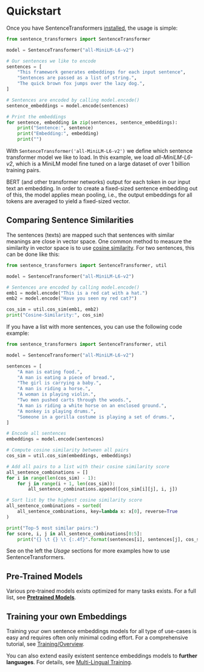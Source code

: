 # Quickstart
Once you have SentenceTransformers [installed](installation.md), the usage is simple:
```python
from sentence_transformers import SentenceTransformer

model = SentenceTransformer("all-MiniLM-L6-v2")

# Our sentences we like to encode
sentences = [
    "This framework generates embeddings for each input sentence",
    "Sentences are passed as a list of string.",
    "The quick brown fox jumps over the lazy dog.",
]

# Sentences are encoded by calling model.encode()
sentence_embeddings = model.encode(sentences)

# Print the embeddings
for sentence, embedding in zip(sentences, sentence_embeddings):
    print("Sentence:", sentence)
    print("Embedding:", embedding)
    print("")
```


With `SentenceTransformer('all-MiniLM-L6-v2')` we define which sentence transformer model we like to load. In this example, we load *all-MiniLM-L6-v2*, which is a MiniLM model fine tuned on a large dataset of over 1 billion training pairs.

BERT (and other transformer networks) output for each token in our input text an embedding. In order to create a fixed-sized sentence embedding out of this, the model applies mean pooling, i.e., the output embeddings for all tokens are averaged to yield a fixed-sized vector.

## Comparing Sentence Similarities

The sentences (texts) are mapped such that sentences with similar meanings are close in vector space. One common method to measure the similarity in vector space is to use [cosine similarity](https://en.wikipedia.org/wiki/Cosine_similarity). For two sentences, this can be done like this:

```python
from sentence_transformers import SentenceTransformer, util

model = SentenceTransformer("all-MiniLM-L6-v2")

# Sentences are encoded by calling model.encode()
emb1 = model.encode("This is a red cat with a hat.")
emb2 = model.encode("Have you seen my red cat?")

cos_sim = util.cos_sim(emb1, emb2)
print("Cosine-Similarity:", cos_sim)
```

If you have a list with more sentences, you can use the following code example:
```python
from sentence_transformers import SentenceTransformer, util

model = SentenceTransformer("all-MiniLM-L6-v2")

sentences = [
    "A man is eating food.",
    "A man is eating a piece of bread.",
    "The girl is carrying a baby.",
    "A man is riding a horse.",
    "A woman is playing violin.",
    "Two men pushed carts through the woods.",
    "A man is riding a white horse on an enclosed ground.",
    "A monkey is playing drums.",
    "Someone in a gorilla costume is playing a set of drums.",
]

# Encode all sentences
embeddings = model.encode(sentences)

# Compute cosine similarity between all pairs
cos_sim = util.cos_sim(embeddings, embeddings)

# Add all pairs to a list with their cosine similarity score
all_sentence_combinations = []
for i in range(len(cos_sim) - 1):
    for j in range(i + 1, len(cos_sim)):
        all_sentence_combinations.append([cos_sim[i][j], i, j])

# Sort list by the highest cosine similarity score
all_sentence_combinations = sorted(
    all_sentence_combinations, key=lambda x: x[0], reverse=True
)

print("Top-5 most similar pairs:")
for score, i, j in all_sentence_combinations[0:5]:
    print("{} \t {} \t {:.4f}".format(sentences[i], sentences[j], cos_sim[i][j]))
```

See on the left the *Usage* sections for more examples how to use SentenceTransformers.

## Pre-Trained Models
Various pre-trained models exists optimized for many tasks exists. For a full list, see **[Pretrained Models](pretrained_models.md)**. 



## Training your own Embeddings

Training your own sentence embeddings models for all type of use-cases is easy and requires often only minimal coding effort. For a comprehensive tutorial, see [Training/Overview](training/overview.md).

You can also extend easily existent sentence embeddings models to **further languages**.  For details, see [Multi-Lingual Training](../examples/training/multilingual/README).
